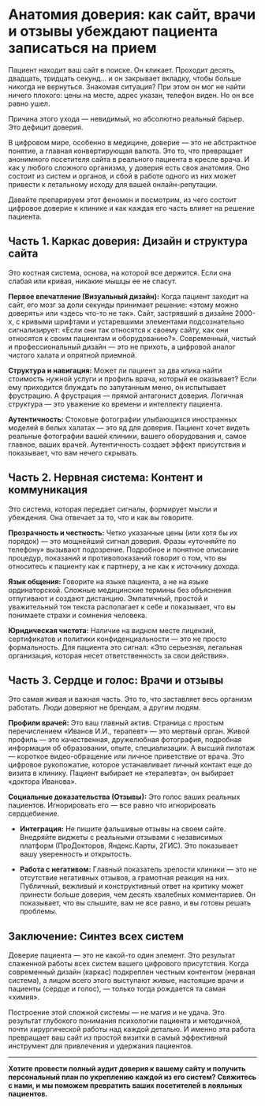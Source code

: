 # Анатомия доверия: как сайт, врачи и отзывы убеждают пациента записаться на прием

Пациент находит ваш сайт в поиске. Он кликает. Проходит десять, двадцать, тридцать секунд… и он закрывает вкладку, чтобы больше никогда не вернуться. Знакомая ситуация? При этом он мог не найти ничего плохого: цены на месте, адрес указан, телефон виден. Но он все равно ушел.

Причина этого ухода — невидимый, но абсолютно реальный барьер. Это дефицит доверия.

В цифровом мире, особенно в медицине, доверие — это не абстрактное понятие, а главная конвертирующая валюта. Это то, что превращает анонимного посетителя сайта в реального пациента в кресле врача. И как у любого сложного организма, у доверия есть своя анатомия. Оно состоит из систем и органов, и сбой в работе одного из них может привести к летальному исходу для вашей онлайн-репутации.

Давайте препарируем этот феномен и посмотрим, из чего состоит цифровое доверие к клинике и как каждая его часть влияет на решение пациента.

## Часть 1. Каркас доверия: Дизайн и структура сайта

Это костная система, основа, на которой все держится. Если она слабая или кривая, никакие мышцы ее не спасут.

**Первое впечатление (Визуальный дизайн):** Когда пациент заходит на сайт, его мозг за доли секунды принимает решение: «этому можно доверять» или «здесь что-то не так». Сайт, застрявший в дизайне 2000-х, с кривыми шрифтами и устаревшими элементами подсознательно сигнализирует: «Если они так относятся к своему сайту, как они относятся к своим пациентам и оборудованию?». Современный, чистый и профессиональный дизайн — это не прихоть, а цифровой аналог чистого халата и опрятной приемной.

**Структура и навигация:** Может ли пациент за два клика найти стоимость нужной услуги и профиль врача, который ее оказывает? Если ему приходится блуждать по запутанным меню, он испытывает фрустрацию. А фрустрация — прямой антагонист доверия. Логичная структура — это уважение ко времени и интеллекту пациента.

**Аутентичность:** Стоковые фотографии улыбающихся иностранных моделей в белых халатах — это яд для доверия. Пациент хочет видеть реальные фотографии вашей клиники, вашего оборудования и, самое главное, ваших врачей. Аутентичность создает эффект присутствия и показывает, что вам нечего скрывать.

## Часть 2. Нервная система: Контент и коммуникация

Это система, которая передает сигналы, формирует мысли и убеждения. Она отвечает за то, что и как вы говорите.

**Прозрачность и честность:** Четко указанные цены (или хотя бы их порядок) — это мощнейший сигнал доверия. Фразы «уточняйте по телефону» вызывают подозрение. Подробное и понятное описание процедур, показаний и противопоказаний говорит о том, что вы относитесь к пациенту как к партнеру, а не как к источнику дохода.

**Язык общения:** Говорите на языке пациента, а не на языке ординаторской. Сложные медицинские термины без объяснения отпугивают и создают дистанцию. Эмпатичный, простой и уважительный тон текста располагает к себе и показывает, что вы понимаете страхи и сомнения человека.

**Юридическая чистота:** Наличие на видном месте лицензий, сертификатов и политики конфиденциальности — это не просто формальность. Для пациента это сигнал: «Это серьезная, легальная организация, которая несет ответственность за свои действия».

## Часть 3. Сердце и голос: Врачи и отзывы

Это самая живая и важная часть. Это то, что заставляет весь организм работать. Люди доверяют не брендам, а другим людям.

**Профили врачей:** Это ваш главный актив. Страница с простым перечислением «Иванов И.И., терапевт» — это мертвый орган. Живой профиль — это качественная, дружелюбная фотография, подробная информация об образовании, опыте, специализации. А высший пилотаж — короткое видео-обращение или личное приветствие от врача. Это цифровое рукопожатие, которое устанавливает личный контакт еще до визита в клинику. Пациент выбирает не «терапевта», он выбирает «доктора Иванова».

**Социальные доказательства (Отзывы):** Это голос ваших реальных пациентов. Игнорировать его — все равно что игнорировать сердцебиение.

- **Интеграция:** Не пишите фальшивые отзывы на своем сайте. Внедряйте виджеты с реальными отзывами с независимых платформ (ПроДокторов, Яндекс.Карты, 2ГИС). Это показывает вашу уверенность и открытость.

- **Работа с негативом:** Главный показатель зрелости клиники — это не отсутствие негативных отзывов, а грамотная реакция на них. Публичный, вежливый и конструктивный ответ на критику может принести больше доверия, чем десять хвалебных комментариев. Он показывает, что вы слышите, вам не все равно, и вы готовы решать проблемы.

## Заключение: Синтез всех систем

Доверие пациента — это не какой-то один элемент. Это результат слаженной работы всех систем вашего цифрового присутствия. Когда современный дизайн (каркас) подкреплен честным контентом (нервная система), а лицом всего этого выступают живые, настоящие врачи и пациенты (сердце и голос), — только тогда рождается та самая «химия».

Построение этой сложной системы — не магия и не удача. Это результат глубокого понимания психологии пациента и методичной, почти хирургической работы над каждой деталью. И именно эта работа превращает ваш сайт из простой визитки в самый эффективный инструмент для привлечения и удержания пациентов.

---

**Хотите провести полный аудит доверия к вашему сайту и получить персональный план по укреплению каждой из его систем? Свяжитесь с нами, и мы поможем превратить ваших посетителей в лояльных пациентов.**
